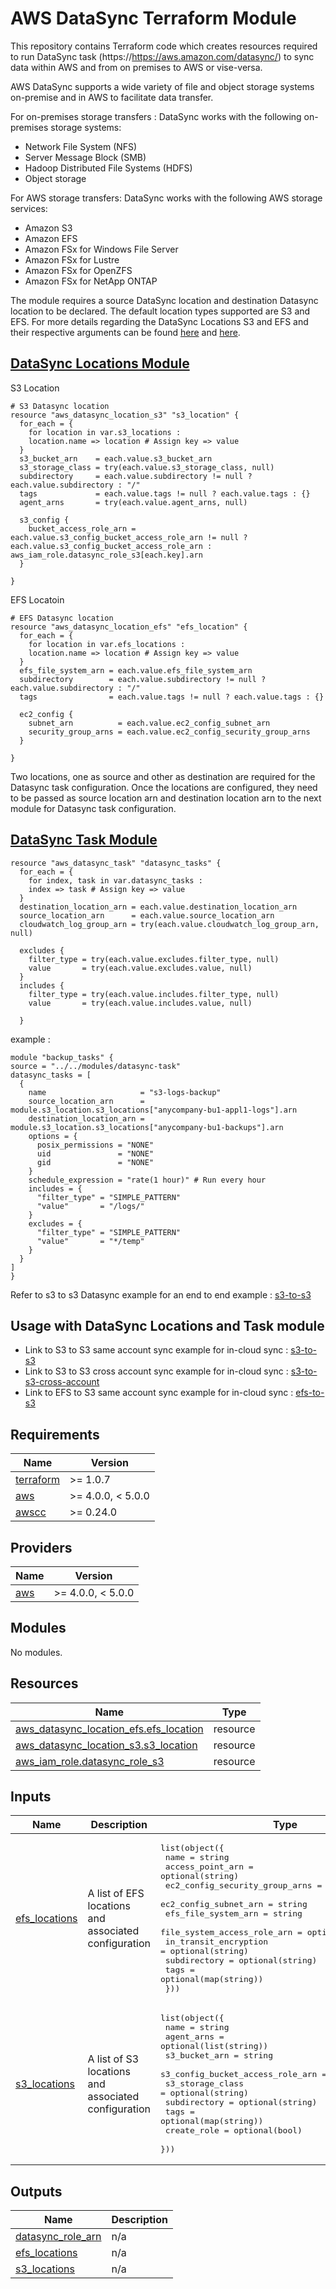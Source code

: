 <!-- BEGIN_TF_DOCS -->
# AWS DataSync Terraform Module

This repository contains Terraform code which creates resources required to run DataSync task (https://https://aws.amazon.com/datasync/) to sync data within AWS and from on premises to AWS or vise-versa.

AWS DataSync supports a wide variety of file and object storage systems on-premise and in AWS to facilitate data transfer.

For on-premises storage transfers : DataSync works with the following on-premises storage systems:

- Network File System (NFS)
- Server Message Block (SMB)
- Hadoop Distributed File Systems (HDFS)
- Object storage

For AWS storage transfers: DataSync works with the following AWS storage services:

- Amazon S3
- Amazon EFS
- Amazon FSx for Windows File Server
- Amazon FSx for Lustre
- Amazon FSx for OpenZFS
- Amazon FSx for NetApp ONTAP

The module requires a source DataSync location and destination Datasync location to be declared. The default location types supported are S3 and EFS. For more details regarding the DataSync Locations S3 and EFS and their respective arguments can be found [here](https://registry.terraform.io/providers/hashicorp/aws/latest/docs/resources/datasync_location_s3.html) and [here](https://registry.terraform.io/providers/hashicorp/aws/latest/docs/resources/datasync_location_efs).

## [DataSync Locations Module](modules/datasync-locations/)

S3 Location
```hcl
# S3 Datasync location
resource "aws_datasync_location_s3" "s3_location" {
  for_each = {
    for location in var.s3_locations :
    location.name => location # Assign key => value
  }
  s3_bucket_arn    = each.value.s3_bucket_arn
  s3_storage_class = try(each.value.s3_storage_class, null)
  subdirectory     = each.value.subdirectory != null ? each.value.subdirectory : "/"
  tags             = each.value.tags != null ? each.value.tags : {}
  agent_arns       = try(each.value.agent_arns, null)

  s3_config {
    bucket_access_role_arn = each.value.s3_config_bucket_access_role_arn != null ? each.value.s3_config_bucket_access_role_arn : aws_iam_role.datasync_role_s3[each.key].arn
  }

}
```
EFS Locatoin
```hcl
# EFS Datasync location
resource "aws_datasync_location_efs" "efs_location" {
  for_each = {
    for location in var.efs_locations :
    location.name => location # Assign key => value
  }
  efs_file_system_arn = each.value.efs_file_system_arn
  subdirectory        = each.value.subdirectory != null ? each.value.subdirectory : "/"
  tags                = each.value.tags != null ? each.value.tags : {}

  ec2_config {
    subnet_arn          = each.value.ec2_config_subnet_arn
    security_group_arns = each.value.ec2_config_security_group_arns
  }

}
```
Two locations, one as source and other as destination are required for the Datasync task configuration. Once the locations are configured, they need to be passed as source location arn and destination location arn to the next module for Datasync task configuration.

## [DataSync Task Module](modules/datasync-task/)

```hcl
resource "aws_datasync_task" "datasync_tasks" {
  for_each = {
    for index, task in var.datasync_tasks :
    index => task # Assign key => value
  }
  destination_location_arn = each.value.destination_location_arn
  source_location_arn      = each.value.source_location_arn
  cloudwatch_log_group_arn = try(each.value.cloudwatch_log_group_arn, null)

  excludes {
    filter_type = try(each.value.excludes.filter_type, null)
    value       = try(each.value.excludes.value, null)
  }
  includes {
    filter_type = try(each.value.includes.filter_type, null)
    value       = try(each.value.includes.value, null)

  }
  ```

  example :

  ```hcl
  module "backup_tasks" {
  source = "../../modules/datasync-task"
  datasync_tasks = [
    {
      name                     = "s3-logs-backup"
      source_location_arn      = module.s3_location.s3_locations["anycompany-bu1-appl1-logs"].arn
      destination_location_arn = module.s3_location.s3_locations["anycompany-bu1-backups"].arn
      options = {
        posix_permissions = "NONE"
        uid               = "NONE"
        gid               = "NONE"
      }
      schedule_expression = "rate(1 hour)" # Run every hour
      includes = {
        "filter_type" = "SIMPLE_PATTERN"
        "value"       = "/logs/"
      }
      excludes = {
        "filter_type" = "SIMPLE_PATTERN"
        "value"       = "*/temp"
      }
    }
  ]
}
```
Refer to s3 to s3 Datasync example for an end to end example : [s3-to-s3](examples/s3-to-s3/)

## Usage with DataSync Locations and Task module

- Link to S3 to S3 same account sync example for in-cloud sync : [s3-to-s3](examples/s3-to-s3/)
- Link to S3 to S3 cross account sync example for in-cloud sync : [s3-to-s3-cross-account](examples/s3-to-s3-cross-account/)
- Link to EFS to S3 same account sync example for in-cloud sync : [efs-to-s3](examples/efs-to-s3/)

## Requirements

| Name | Version |
|------|---------|
| <a name="requirement_terraform"></a> [terraform](#requirement\_terraform) | >= 1.0.7 |
| <a name="requirement_aws"></a> [aws](#requirement\_aws) | >= 4.0.0, < 5.0.0 |
| <a name="requirement_awscc"></a> [awscc](#requirement\_awscc) | >= 0.24.0 |

## Providers

| Name | Version |
|------|---------|
| <a name="provider_aws"></a> [aws](#provider\_aws) | >= 4.0.0, < 5.0.0 |

## Modules

No modules.

## Resources

| Name | Type |
|------|------|
| [aws_datasync_location_efs.efs_location](https://registry.terraform.io/providers/hashicorp/aws/latest/docs/resources/datasync_location_efs) | resource |
| [aws_datasync_location_s3.s3_location](https://registry.terraform.io/providers/hashicorp/aws/latest/docs/resources/datasync_location_s3) | resource |
| [aws_iam_role.datasync_role_s3](https://registry.terraform.io/providers/hashicorp/aws/latest/docs/resources/iam_role) | resource |

## Inputs

| Name | Description | Type | Default | Required |
|------|-------------|------|---------|:--------:|
| <a name="input_efs_locations"></a> [efs\_locations](#input\_efs\_locations) | A list of EFS locations and associated configuration | <pre>list(object({<br>    name                           = string<br>    access_point_arn               = optional(string)<br>    ec2_config_security_group_arns = list(string)<br>    ec2_config_subnet_arn          = string<br>    efs_file_system_arn            = string<br>    file_system_access_role_arn    = optional(string)<br>    in_transit_encryption          = optional(string)<br>    subdirectory                   = optional(string)<br>    tags                           = optional(map(string))<br>  }))</pre> | `[]` | no |
| <a name="input_s3_locations"></a> [s3\_locations](#input\_s3\_locations) | A list of S3 locations and associated configuration | <pre>list(object({<br>    name                             = string<br>    agent_arns                       = optional(list(string))<br>    s3_bucket_arn                    = string<br>    s3_config_bucket_access_role_arn = optional(string)<br>    s3_storage_class                 = optional(string)<br>    subdirectory                     = optional(string)<br>    tags                             = optional(map(string))<br>    create_role                      = optional(bool)<br>  }))</pre> | `[]` | no |

## Outputs

| Name | Description |
|------|-------------|
| <a name="output_datasync_role_arn"></a> [datasync\_role\_arn](#output\_datasync\_role\_arn) | n/a |
| <a name="output_efs_locations"></a> [efs\_locations](#output\_efs\_locations) | n/a |
| <a name="output_s3_locations"></a> [s3\_locations](#output\_s3\_locations) | n/a |
<!-- END_TF_DOCS -->